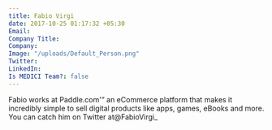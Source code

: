 ```yaml
---
title: Fabio Virgi
date: 2017-10-25 01:17:32 +05:30
Email: 
Company Title: 
Company: 
Image: "/uploads/Default_Person.png"
Twitter: 
LinkedIn: 
Is MEDICI Team?: false
---
```


Fabio works at Paddle.com'” an eCommerce platform that makes it incredibly simple to sell digital products like apps, games, eBooks and more. You can catch him on Twitter at@FabioVirgi\_